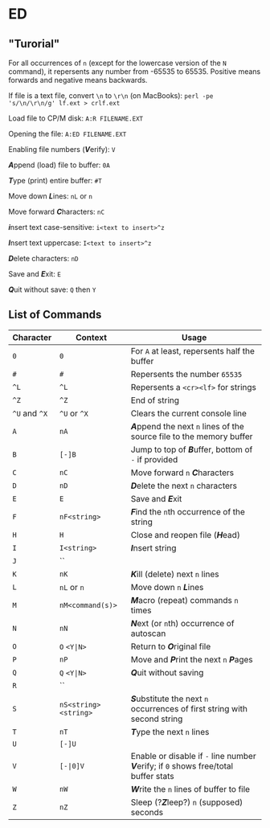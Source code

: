 # ED

## "Turorial"

For all occurrences of `n` (except for the lowercase version of the `N` command), it repersents any number from -65535 to 65535. Positive means forwards and negative means backwards.

If file is a text file, convert `\n` to `\r\n` (on MacBooks):
`perl -pe 's/\n/\r\n/g' lf.ext > crlf.ext`

Load file to CP/M disk:
`A:R FILENAME.EXT`

Opening the file:
`A:ED FILENAME.EXT`

Enabling file numbers (***V***erify):
`V`

***A***ppend (load) file to buffer:
`0A`

***T***ype (print) entire buffer:
`#T`

Move down ***L***ines:
`nL` or `n`

Move forward ***C***haracters:
`nC`

***i***nsert text case-sensitive:
`i<text to insert>^z`

***I***nsert text uppercase:
`I<text to insert>^z`

***D***elete characters:
`nD`

Save and ***E***xit:
`E`

***Q***uit without save:
`Q` then `Y`

## List of Commands

| Character     | Context              | Usage                                                                                   |
|---------------|----------------------|-----------------------------------------------------------------------------------------|
| `0`           | `0`                  | For `A` at least, repersents half the buffer                                            |
| `#`           | `#`                  | Repersents the number `65535`                                                           |
| `^L`          | `^L`                 | Repersents a `<cr><lf>` for strings                                                     |
| `^Z`          | `^Z`                 | End of string                                                                           |
| `^U` and `^X` | `^U` or `^X`         | Clears the current console line                                                         |
| `A`           | `nA`                 | ***A***ppend the next `n` lines of the source file to the memory buffer                 |
| `B`           | `[-]B`               | Jump to top of ***B***uffer, bottom of `-` if provided                                  |
| `C`           | `nC`                 | Move forward `n` ***C***haracters                                                       |
| `D`           | `nD`                 | ***D***elete the next `n` characters                                                    |
| `E`           | `E`                  | Save and ***E***xit                                                                     |
| `F`           | `nF<string>`         | ***F***ind the `n`th occurrence of the string                                           |
| `H`           | `H`                  | Close and reopen file (***H***ead)                                                      |
| `I`           | `I<string>`          | ***I***nsert string                                                                     |
| `J`           | ``                   |                                                                                         |
| `K`           | `nK`                 | ***K***ill (delete) next `n` lines                                                      |
| `L`           | `nL` or `n`          | Move down `n` ***L***ines                                                               |
| `M`           | `nM<command(s)>`     | ***M***acro (repeat) commands `n` times                                                 |
| `N`           | `nN`                 | ***N***ext (or `n`th) occurrence of autoscan                                            |
| `O`           | `O` `<Y\|N>`         | Return to ***O***riginal file                                                           |
| `P`           | `nP`                 | Move and ***P***rint the next `n` ***P***ages                                           |
| `Q`           | `Q` `<Y\|N>`         | ***Q***uit without saving                                                               |
| `R`           | ``                   |                                                                                         |
| `S`           | `nS<string><string>` | ***S***ubstitute the next `n` occurrences of first string with second string            |
| `T`           | `nT`                 | ***T***ype the next `n` lines                                                           |
| `U`           | `[-]U`               |                                                                                         |
| `V`           | `[-\|0]V`            | Enable or disable if `-` line number ***V***erify; if `0` shows free/total buffer stats |
| `W`           | `nW`                 | ***W***rite the `n` lines of buffer to file                                             |
| `Z`           | `nZ`                 | Sleep (?***Z***leep?) `n` (supposed) seconds                                            |
<!-- `X` has no definition despite not returning an error -->
